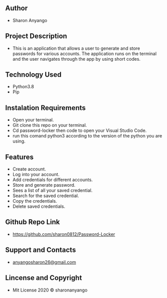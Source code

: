 ## Author
* Sharon Anyango

## Project Description
* This is an application that allows a user to generate and store passwords for various accounts.
  The application runs on the  terminal and the user navigates through the app by using short codes.
   
## Technology Used
* Python3.8
* Pip  

## Instalation Requirements
* Open your terminal.
* Git clone this repo on your terminal.
* Cd password-locker then code to open your Visual Studio Code.
* run this comand python3 according to the version of the python you are using.

## Features
* Create account.
* Log into your account.
* Add credentials for different accounts.
* Store and generate password.
* Sees a list of all your saved credential.
* Search for the saved credential.
* Copy the credentials.
* Delete saved credentials.

## Github Repo Link
* https://github.com/sharon0812/Password-Locker

## Support and Contacts
* anyangosharon26@gmail.com

## Lincense and Copyright
* Mit License 2020 © sharonanyango
